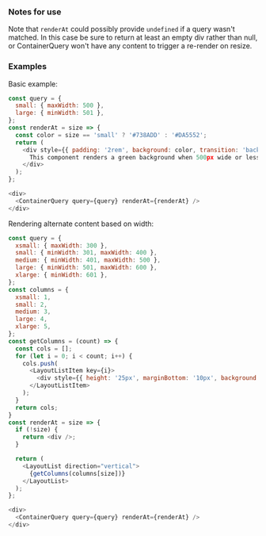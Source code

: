 ### Notes for use

Note that `renderAt` could possibly provide `undefined` if a query wasn't matched. In this case be sure to return at least an empty div rather than null, or ContainerQuery won't have any content to trigger a re-render on resize.


### Examples

Basic example:

```js { "props": { "data-description": "basic" } }
const query = {
  small: { maxWidth: 500 },
  large: { minWidth: 501 },
};
const renderAt = size => {
  const color = size == 'small' ? '#738ADD' : '#DA5552';
  return (
    <div style={{ padding: '2rem', background: color, transition: 'background-color 1s', fontWeight: 'bold', color: '#fff' }}>
      This component renders a green background when 500px wide or less, blue over 500px.
    </div>
  );
};

<div>
  <ContainerQuery query={query} renderAt={renderAt} />
</div>
```

Rendering alternate content based on width:

```js { "props": { "data-description": "with alternate content" } }
const query = {
  xsmall: { maxWidth: 300 },
  small: { minWidth: 301, maxWidth: 400 },
  medium: { minWidth: 401, maxWidth: 500 },
  large: { minWidth: 501, maxWidth: 600 },
  xlarge: { minWidth: 601 },
};
const columns = {
  xsmall: 1,
  small: 2,
  medium: 3,
  large: 4,
  xlarge: 5,
};
const getColumns = (count) => {
  const cols = [];
  for (let i = 0; i < count; i++) {
    cols.push(
      <LayoutListItem key={i}>
        <div style={{ height: '25px', marginBottom: '10px', background: '#738ADD' }} />
      </LayoutListItem>
    );
  }
  return cols;
}
const renderAt = size => {
  if (!size) {
    return <div />;
  }

  return (
    <LayoutList direction="vertical">
      {getColumns(columns[size])}
    </LayoutList>
  );
};

<div>
  <ContainerQuery query={query} renderAt={renderAt} />
</div>
```
